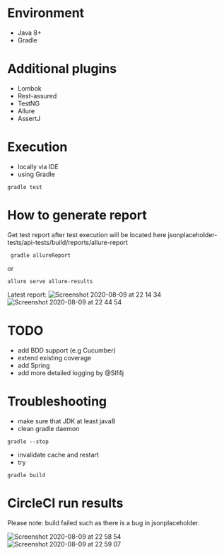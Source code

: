# Environment
* Java 8+
* Gradle

# Additional plugins 
* Lombok
* Rest-assured
* TestNG
* Allure
* AssertJ

# Execution
* locally via IDE
* using Gradle
```
gradle test
```

# How to generate report
Get test report after test execution
will be located here jsonplaceholder-tests/api-tests/build/reports/allure-report

```
 gradle allureReport 
```
 or 
 ```
 allure serve allure-results
```
Latest report:
![Screenshot 2020-08-09 at 22 14 34](https://user-images.githubusercontent.com/8155318/89740434-4e7ab880-da91-11ea-83e2-52b736ec7cfe.png)
![Screenshot 2020-08-09 at 22 44 54](https://user-images.githubusercontent.com/8155318/89740527-060fca80-da92-11ea-9852-e9773ec8be8a.png)

# TODO
* add BDD support (e.g Cucumber)
* extend existing coverage
* add Spring
* add more detailed logging by @Slf4j

# Troubleshooting

- make sure that JDK at least java8
- clean gradle daemon
```
gradle --stop
```
- invalidate cache and restart
- try 
```
gradle build
```

# CircleCI run results

Please note: build failed such as there is a bug in jsonplaceholder.

![Screenshot 2020-08-09 at 22 58 54](https://user-images.githubusercontent.com/8155318/89755849-7c8be700-dae9-11ea-92e0-65b29d49b4c4.png)
![Screenshot 2020-08-09 at 22 59 07](https://user-images.githubusercontent.com/8155318/89755852-7eee4100-dae9-11ea-86e2-927af37969d1.png)




